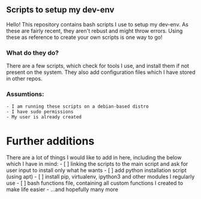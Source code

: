 ## Scripts to setup my dev-env

Hello! This repository contains bash scripts I use to setup my dev-env.
As these are fairly recent, they aren't rebust and might throw errors.
Using these as reference to create your own scripts is one way to go!


### What do they do?

There are a few scripts, which check for tools I use, and install them if not present on the system.
They also add configuration files which I have stored in other repos.


### Assumtions:
    - I am running these scripts on a debian-based distro
    - I have sudo permissions
    - My user is already created


# Further additions

There are a lot of things I would like to add in here, including the below which I have in mind:
    - [ ] linking the scripts to the main script and ask for user input to install only what he wants
    - [ ] add python installation script (using apt)
    - [ ] install pip, virtualenv, ipython3 and other modules I regularly use
    - [ ] bash functions file, containing all custom functions I created to make life easier
    - ...and hopefully many more


